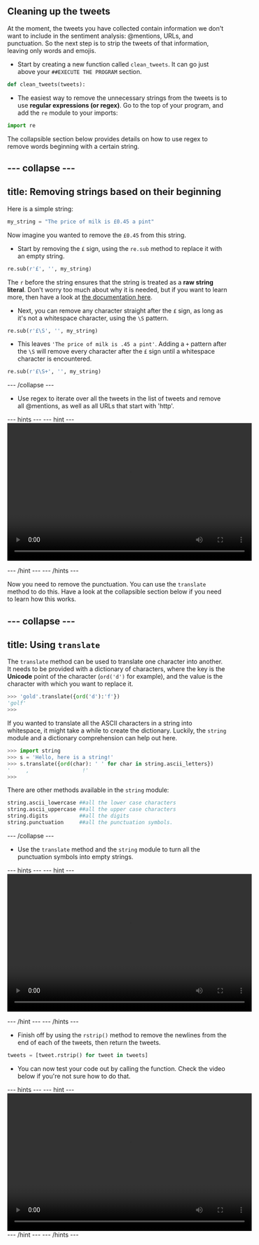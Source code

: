 ## Cleaning up the tweets

At the moment, the tweets you have collected contain information we don't want to include in the sentiment analysis: @mentions, URLs, and punctuation. So the next step is to strip the tweets of that information, leaving only words and emojis.

- Start by creating a new function called `clean_tweets`. It can go just above your `##EXECUTE THE PROGRAM` section.

```python
def clean_tweets(tweets):
```

- The easiest way to remove the unnecessary strings from the tweets is to use **regular expressions (or regex)**. Go to the top of your program, and add the `re` module to your imports:

```python
import re
```

The collapsible section below provides details on how to use regex to remove words beginning with a certain string.

--- collapse ---
---
title: Removing strings based on their beginning
---
Here is a simple string:
```python
my_string = "The price of milk is £0.45 a pint"
```
Now imagine you wanted to remove the `£0.45` from this string.

- Start by removing the `£` sign, using the `re.sub` method to replace it with an empty string.

```python
re.sub(r'£', '', my_string)
```

The `r` before the string ensures that the string is treated as a **raw string literal**. Don't worry too much about why it is needed, but if you want to learn more, then have a look at [the documentation here](https://docs.python.org/3.6/reference/lexical_analysis.html#string-and-bytes-literals).

- Next, you can remove any character straight after the `£` sign, as long as it's not a whitespace character, using the `\S` pattern.

```python
re.sub(r'£\S', '', my_string)
```

- This leaves `'The price of milk is .45 a pint'`. Adding a `+` pattern after the `\S` will remove every character after the `£` sign until a whitespace character is encountered.

```python
re.sub(r'£\S+', '', my_string)
```
--- /collapse ---

- Use regex to iterate over all the tweets in the list of tweets and remove all @mentions, as well as all URLs that start with 'http'.

--- hints --- --- hint ---
<video width="560" height="315" controls>
<source src="images/vid_5.webm" type="video/webm">
Your browser does not support WebM video, so try FireFox or Chrome.
</video>

--- /hint --- --- /hints ---

Now you need to remove the punctuation. You can use the `translate` method to do this. Have a look at the collapsible section below if you need to learn how this works.

--- collapse ---
---
title: Using `translate`
---
The `translate` method can be used to translate one character into another. It needs to be provided with a dictionary of characters, where the key is the **Unicode** point of the character (`ord('d')` for example), and the value is the character with which you want to replace it.

```python
>>> 'gold'.translate({ord('d'):'f'})
'golf'
>>>
```

If you wanted to translate all the ASCII characters in a string into whitespace, it might take a while to create the dictionary. Luckily, the `string` module and a dictionary comprehension can help out here.

```python
>>> import string
>>> s = 'Hello, here is a string!'
>>> s.translate({ord(char): ' ' for char in string.ascii_letters})
'     ,                 !'
>>>
```

There are other methods available in the `string` module:
```python
string.ascii_lowercase ##all the lower case characters
string.ascii_uppercase ##all the upper case characters
string.digits          ##all the digits
string.punctuation     ##all the punctuation symbols.
```
--- /collapse ---

- Use the `translate` method and the `string` module to turn all the punctuation symbols into empty strings.

--- hints --- --- hint ---
<video width="560" height="315" controls>
<source src="images/vid_6.webm" type="video/webm">
Your browser does not support WebM video, so try FireFox or Chrome.
</video>

--- /hint --- --- /hints ---

- Finish off by using the `rstrip()` method to remove the newlines from the end of each of the tweets, then return the tweets.

```python
tweets = [tweet.rstrip() for tweet in tweets]
```

- You can now test your code out by calling the function. Check the video below if you're not sure how to do that.

--- hints --- --- hint ---
<video width="560" height="315" controls>
<source src="images/vid_7.webm" type="video/webm">
Your browser does not support WebM video, so try FireFox or Chrome.
</video>
--- /hint --- --- /hints ---

